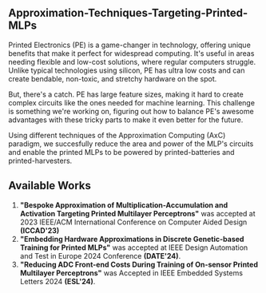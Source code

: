 ## Approximation-Techniques-Targeting-Printed-MLPs

Printed Electronics (PE) is a game-changer in technology, offering unique benefits that make it perfect for widespread computing. 
It's useful in areas needing flexible and low-cost solutions, where regular computers struggle.
 Unlike typical technologies using silicon, PE has ultra low costs and can create bendable, non-toxic, and stretchy hardware on the spot.

But, there's a catch. PE has large feature sizes, making it hard to create complex circuits like the ones needed for machine learning. 
This challenge is something we're working on, figuring out how to balance PE's awesome advantages with these tricky parts to make it even better for the future.

Using different techniques of the Approximation Computing (AxC) paradigm, we succesfully reduce the area and power of the MLP's circuits and enable the printed MLPs to be powered by printed-batteries and printed-harvesters.

## Available Works
1. **"Bespoke Approximation of Multiplication-Accumulation and Activation Targeting Printed Multilayer Perceptrons"** was accepted at 2023 IEEE/ACM International Conference on Computer Aided Design **(ICCAD'23)**
2. **"Embedding Hardware Approximations in Discrete Genetic-based Training for Printed MLPs"** was accepted at IEEE Design Automation and Test in Europe 2024 Conference **(DATE'24)**.
3. **"Reducing ADC Front-end Costs During Training of On-sensor Printed Multilayer Perceptrons"** was
Accepted in IEEE Embedded Systems Letters 2024 **(ESL'24)**.